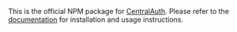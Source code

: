 This is the official NPM package for [CentralAuth](https://centralauth.com). Please refer to the [documentation](https://docs.centralauth.com/category/developers) for installation and usage instructions.